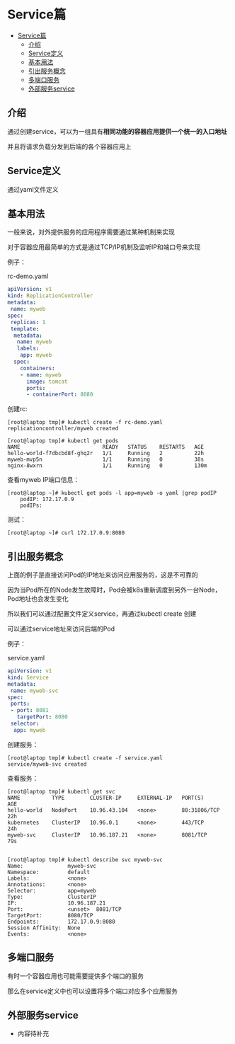 # Service篇
<!-- TOC -->

- [Service篇](#service%e7%af%87)
  - [介绍](#%e4%bb%8b%e7%bb%8d)
  - [Service定义](#service%e5%ae%9a%e4%b9%89)
  - [基本用法](#%e5%9f%ba%e6%9c%ac%e7%94%a8%e6%b3%95)
  - [引出服务概念](#%e5%bc%95%e5%87%ba%e6%9c%8d%e5%8a%a1%e6%a6%82%e5%bf%b5)
  - [多端口服务](#%e5%a4%9a%e7%ab%af%e5%8f%a3%e6%9c%8d%e5%8a%a1)
  - [外部服务service](#%e5%a4%96%e9%83%a8%e6%9c%8d%e5%8a%a1service)

<!-- /TOC -->
## 介绍

通过创建service，可以为一组具有**相同功能的容器应用提供一个统一的入口地址**

并且将请求负载分发到后端的各个容器应用上



## Service定义

通过yaml文件定义



## 基本用法

一般来说，对外提供服务的应用程序需要通过某种机制来实现

对于容器应用最简单的方式是通过TCP/IP机制及监听IP和端口号来实现

例子：

rc-demo.yaml

```yaml
apiVersion: v1
kind: ReplicationController
metadata:
 name: myweb
spec:
 replicas: 1 
 template:
  metadata:
   name: myweb
   labels:
    app: myweb
  spec:
    containers:
    - name: myweb
      image: tomcat
      ports:
      - containerPort: 8080
```



创建rc:

```
[root@laptop tmp]# kubectl create -f rc-demo.yaml 
replicationcontroller/myweb created

[root@laptop tmp]# kubectl get pods
NAME                          READY   STATUS    RESTARTS   AGE
hello-world-f7dbcbd8f-ghq2r   1/1     Running   2          22h
myweb-mvp5n                   1/1     Running   0          38s
nginx-8wxrn                   1/1     Running   0          130m
```



查看myweb IP端口信息：

```
[root@laptop ~]# kubectl get pods -l app=myweb -o yaml |grep podIP
    podIP: 172.17.0.9
    podIPs:
```



测试：

```
[root@laptop ~]# curl 172.17.0.9:8080
```



## 引出服务概念

上面的例子是直接访问Pod的IP地址来访问应用服务的，这是不可靠的

因为当Pod所在的Node发生故障时，Pod会被k8s重新调度到另外一台Node，Pod地址也会发生变化

所以我们可以通过配置文件定义service，再通过kubectl create 创建

可以通过service地址来访问后端的Pod



例子：

service.yaml

```yaml
apiVersion: v1
kind: Service
metadata:
 name: myweb-svc
spec:
 ports:
 - port: 8081
   targetPort: 8080
 selector:
  app: myweb

```



创建服务：

```
[root@laptop tmp]# kubectl create -f service.yaml 
service/myweb-svc created
```



查看服务：

```
[root@laptop tmp]# kubectl get svc
NAME          TYPE        CLUSTER-IP     EXTERNAL-IP   PORT(S)        AGE
hello-world   NodePort    10.96.43.104   <none>        80:31806/TCP   22h
kubernetes    ClusterIP   10.96.0.1      <none>        443/TCP        24h
myweb-svc     ClusterIP   10.96.187.21   <none>        8081/TCP       79s


[root@laptop tmp]# kubectl describe svc myweb-svc
Name:              myweb-svc
Namespace:         default
Labels:            <none>
Annotations:       <none>
Selector:          app=myweb
Type:              ClusterIP
IP:                10.96.187.21
Port:              <unset>  8081/TCP
TargetPort:        8080/TCP
Endpoints:         172.17.0.9:8080
Session Affinity:  None
Events:            <none>
```



## 多端口服务

有时一个容器应用也可能需要提供多个端口的服务

那么在service定义中也可以设置将多个端口对应多个应用服务



## 外部服务service

* 内容待补充